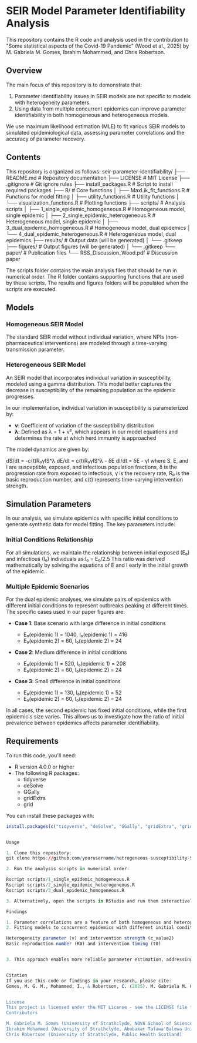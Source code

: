 # SEIR Model Parameter Identifiability Analysis

This repository contains the R code and analysis used in the contribution to "Some statistical aspects of the Covid-19 Pandemic" (Wood et al., 2025) by M. Gabriela M. Gomes, Ibrahim Mohammed, and Chris Robertson.

## Overview

The main focus of this repository is to demonstrate that:

1. Parameter identifiability issues in SEIR models are not specific to models with heterogeneity parameters.
2. Using data from multiple concurrent epidemics can improve parameter identifiability in both homogeneous and heterogeneous models.

We use maximum likelihood estimation (MLE) to fit various SEIR models to simulated epidemiological data, assessing parameter correlations and the accuracy of parameter recovery.

## Contents

This repository is organized as follows:
seir-parameter-identifiability/
├── README.md                             # Repository documentation
├── LICENSE                               # MIT License
├── .gitignore                            # Git ignore rules
├── install_packages.R                    # Script to install required packages
├── R/                                    # Core functions
│   ├── MaxLik_fit_functions.R            # Functions for model fitting
│   ├── utility_functions.R               # Utility functions
│   └── visualization_functions.R         # Plotting functions
├── scripts/                              # Analysis scripts
│   ├── 1_single_epidemic_homogeneous.R   # Homogeneous model, single epidemic
│   ├── 2_single_epidemic_heterogeneous.R # Heterogeneous model, single epidemic
│   ├── 3_dual_epidemic_homogeneous.R     # Homogeneous model, dual epidemics
│   └── 4_dual_epidemic_heterogeneous.R   # Heterogeneous model, dual epidemics
├── results/                              # Output data (will be generated)
│   └── .gitkeep
├── figures/                              # Output figures (will be generated)
│   └── .gitkeep
└── paper/                                # Publication files
└── RSS_Discussion_Wood.pdf           # Discussion paper


The scripts folder contains the main analysis files that should be run in numerical order. The R folder contains supporting functions that are used by these scripts. The results and figures folders will be populated when the scripts are executed.

## Models

### Homogeneous SEIR Model
The standard SEIR model without individual variation, where NPIs (non-pharmaceutical interventions) are modeled through a time-varying transmission parameter.

### Heterogeneous SEIR Model
An SEIR model that incorporates individual variation in susceptibility, modeled using a gamma distribution. This model better captures the decrease in susceptibility of the remaining population as the epidemic progresses.

In our implementation, individual variation in susceptibility is parameterized by:
- **v**: Coefficient of variation of the susceptibility distribution
- **λ**: Defined as λ = 1 + v², which appears in our model equations and determines the rate at which herd immunity is approached

The model dynamics are given by:

dS/dt = -c(t)R₀γIS^λ
dE/dt = c(t)R₀γIS^λ - δE
dI/dt = δE - γI
where S, E, and I are susceptible, exposed, and infectious population fractions, δ is the progression rate from exposed to infectious, γ is the recovery rate, R₀ is the basic reproduction number, and c(t) represents time-varying intervention strength.

## Simulation Parameters

In our analysis, we simulate epidemics with specific initial conditions to generate synthetic data for model fitting. The key parameters include:

### Initial Conditions Relationship

For all simulations, we maintain the relationship between initial exposed (E₀) and infectious (I₀) individuals as:I₀ = E₀/2.5
This ratio was derived mathematically by solving the equations of E and I early in the initial growth of the epidemic.

### Multiple Epidemic Scenarios

For the dual epidemic analyses, we simulate pairs of epidemics with different initial conditions to represent outbreaks peaking at different times. The specific cases used in our paper figures are:

- **Case 1**: Base scenario with large difference in initial conditions
  - E₀(epidemic 1) = 1040, I₀(epidemic 1) = 416
  - E₀(epidemic 2) = 60, I₀(epidemic 2) = 24

- **Case 2**: Medium difference in initial conditions
  - E₀(epidemic 1) = 520, I₀(epidemic 1) = 208
  - E₀(epidemic 2) = 60, I₀(epidemic 2) = 24

- **Case 3**: Small difference in initial conditions
  - E₀(epidemic 1) = 130, I₀(epidemic 1) = 52
  - E₀(epidemic 2) = 60, I₀(epidemic 2) = 24

In all cases, the second epidemic has fixed initial conditions, while the first epidemic's size varies. This allows us to investigate how the ratio of initial prevalence between epidemics affects parameter identifiability.

## Requirements

To run this code, you'll need:

- R version 4.0.0 or higher
- The following R packages:
  - tidyverse
  - deSolve
  - GGally
  - gridExtra
  - grid

You can install these packages with:

```r
install.packages(c("tidyverse", "deSolve", "GGally", "gridExtra", "grid"))


Usage

1. Clone this repository:
git clone https://github.com/yourusername/hetrogeneous-susceptibility-SEIR-identifiability.git

2. Run the analysis scripts in numerical order:

Rscript scripts/1_single_epidemic_homogeneous.R
Rscript scripts/2_single_epidemic_heterogeneous.R
Rscript scripts/3_dual_epidemic_homogeneous.R

3. Alternatively, open the scripts in RStudio and run them interactively.

Findings

1. Parameter correlations are a feature of both homogeneous and heterogeneous SEIR models, not specifically introduced by heterogeneity parameters.
2. Fitting models to concurrent epidemics with different initial conditions significantly reduces parameter correlations, particularly between:

Heterogeneity parameter (v) and intervention strength (c_value2)
Basic reproduction number (R0) and intervention timing (t0)


3. This approach enables more reliable parameter estimation, addressing identifiability concerns that have limited the use of heterogeneous models in epidemiological policy research.


Citation
If you use this code or findings in your research, please cite:
Gomes, M. G. M., Mohammed, I., & Robertson, C. (2025). M. Gabriela M. Gomes, Ibrahim Mohammed and Chris Robertson's contribution to the Discussion of 'Some statistical aspects of the Covid-19 Pandemic' by Wood et al. Journal of the Royal Statistical Society Series A: Statistics in Society, 1-3.


License
This project is licensed under the MIT License - see the LICENSE file for details.
Contributors

M. Gabriela M. Gomes (University of Strathclyde, NOVA School of Science and Technology)
Ibrahim Mohammed (University of Strathclyde, Abubakar Tafawa Balewa University, Bauchi, Nigeria)
Chris Robertson (University of Strathclyde, Public Health Scotland)

